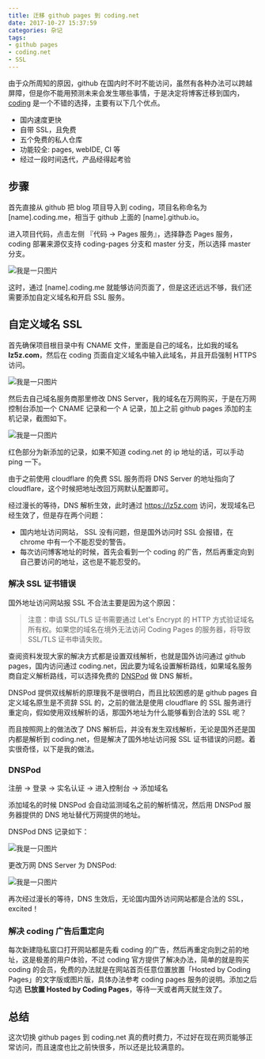 ```yaml
---
title: 迁移 github pages 到 coding.net
date: 2017-10-27 15:37:59
categories: 杂记
tags:
- github pages
- coding.net
- SSL
---
```


由于众所周知的原因，github 在国内时不时不能访问，虽然有各种办法可以跨越屏障，但是你不能用预测未来会发生哪些事情，于是决定将博客迁移到国内，[coding](https://coding.net) 是一个不错的选择，主要有以下几个优点。

- 国内速度更快
- 自带 SSL，且免费
- 五个免费的私人仓库
- 功能较全: pages, webIDE, CI 等
- 经过一段时间迭代，产品经得起考验

<!--more-->

## 步骤

首先直接从 github 把 blog 项目导入到 coding，项目名称命名为 [name].coding.me，相当于 github 上面的 [name].github.io。

进入项目代码，点击左侧 『代码 -> Pages 服务』，选择静态 Pages 服务，coding 部署来源仅支持 coding-pages 分支和 master 分支，所以选择 master 分支。

<img src="/assets/img/coding.png" alt="我是一只图片">

这时，通过 [name].coding.me 就能够访问页面了，但是这还远远不够，我们还需要添加自定义域名和开启 SSL 服务。

## 自定义域名 SSL

首先确保项目根目录中有 CNAME 文件，里面是自己的域名，比如我的域名 **lz5z.com**，然后在 coding 页面自定义域名中输入此域名，并且开启强制 HTTPS 访问。

<img src="/assets/img/coding_pages.png" alt="我是一只图片">

然后去自己域名服务商那里修改 DNS Server，我的域名在万网购买，于是在万网控制台添加一个 CNAME 记录和一个 A 记录，加上之前 github pages 添加的主机记录，截图如下。

<img src="/assets/img/coding_dns.png" alt="我是一只图片">

红色部分为新添加的记录，如果不知道 coding.net 的 ip 地址的话，可以手动 ping 一下。

由于之前使用 cloudflare 的免费 SSL 服务而将 DNS Server 的地址指向了 cloudflare，这个时候把地址改回万网默认配置即可。

经过漫长的等待，DNS 解析生效，此时通过 https://lz5z.com 访问，发现域名已经生效了，但是存在两个问题：

- 国内地址访问网站， SSL 没有问题，但是国外访问时 SSL 会报错，在 chrome 中有一个不能忍受的警告。
- 每次访问博客地址的时候，首先会看到一个 coding 的广告，然后再重定向到自己要访问的地址，这也是不能忍受的。

### 解决 SSL 证书错误

国外地址访问网站报 SSL 不合法主要是因为这个原因：

> 注意：申请 SSL/TLS 证书需要通过 Let's Encrypt 的 HTTP 方式验证域名所有权。如果您的域名在境外无法访问 Coding Pages 的服务器，将导致 SSL/TLS 证书申请失败。

查阅资料发现大家的解决方式都是设置双线解析，也就是国外访问通过 github pages，国内访问通过 coding.net，因此要为域名设置解析路线，如果域名服务商自定义解析路线，可以选择免费的 [DNSPod](https://www.dnspod.cn/) 做 DNS 解析。

DNSPod 提供双线解析的原理我不是很明白，而且比较困惑的是 github pages 自定义域名原生是不资辞 SSL 的，之前的做法是使用 cloudflare 的 SSL 服务进行重定向，假如使用双线解析的话，那国外地址为什么能够看到合法的 SSL 呢？

而且按照网上的做法改了 DNS 解析后，并没有发生双线解析，无论是国外还是国内都是解析到 coding.net，但是解决了国外地址访问报 SSL 证书错误的问题。着实很奇怪，以下是我的做法。

### DNSPod

注册 -> 登录 -> 实名认证 -> 进入控制台 -> 添加域名

添加域名的时候 DNSPod 会自动监测域名之前的解析情况，然后用 DNSPod 服务器提供的 DNS 地址替代万网提供的地址。

DNSPod DNS 记录如下：

<img src="/assets/img/coding_dnspod.png" alt="我是一只图片">

更改万网 DNS Server 为 DNSPod:

<img src="/assets/img/coding_dnsserver.png" alt="我是一只图片">

再次经过漫长的等待，DNS 生效后，无论国内国外访问网站都是合法的 SSL，excited！

### 解决 coding 广告后重定向

每次新建隐私窗口打开网站都是先看 coding 的广告，然后再重定向到之前的地址，这是极差的用户体验，不过 coding 官方提供了解决办法，简单的就是购买 coding 的会员，免费的办法就是在网站首页任意位置放置「Hosted by Coding Pages」的文字版或图片版，具体办法参考 coding pages 服务的说明。添加之后勾选 **已放置 Hosted by Coding Pages**，等待一天或者两天就生效了。

## 总结

这次切换 github pages 到 coding.net 真的费时费力，不过好在现在网页能够正常访问，而且速度也比之前快很多，所以还是比较满意的。